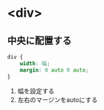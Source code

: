 # \<div>
## 中央に配置する
```css
div {
	width: 幅;
	margin: 0 auto 0 auto;
}
```

1. 幅を設定する
2. 左右のマージンをautoにする

